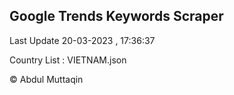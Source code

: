 

## Google Trends Keywords Scraper 
 
Last Update 20-03-2023 , 17:36:37

Country List :
VIETNAM.json



© Abdul Muttaqin 
